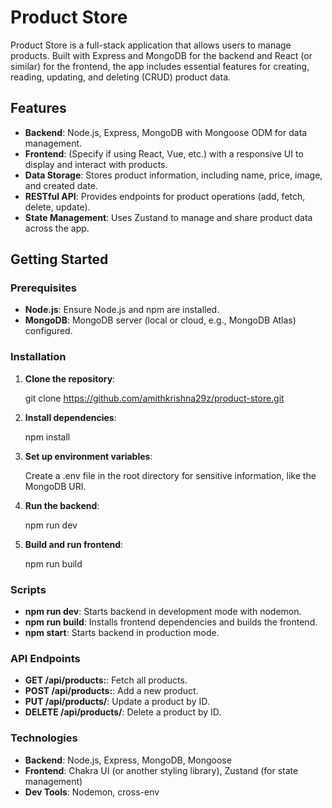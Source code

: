 # Product Store

Product Store is a full-stack application that allows users to manage products. Built with Express and MongoDB for the backend and React (or similar) for the frontend, the app includes essential features for creating, reading, updating, and deleting (CRUD) product data.

## Features

- **Backend**: Node.js, Express, MongoDB with Mongoose ODM for data management.
- **Frontend**: (Specify if using React, Vue, etc.) with a responsive UI to display and interact with products.
- **Data Storage**: Stores product information, including name, price, image, and created date.
- **RESTful API**: Provides endpoints for product operations (add, fetch, delete, update).
- **State Management**: Uses Zustand to manage and share product data across the app.

## Getting Started

### Prerequisites

- **Node.js**: Ensure Node.js and npm are installed.
- **MongoDB**: MongoDB server (local or cloud, e.g., MongoDB Atlas) configured.

### Installation

1. **Clone the repository**:
   
   git clone https://github.com/amithkrishna29z/product-store.git

2. **Install dependencies**:

    npm install

3. **Set up environment variables**:

    Create a .env file in the root directory for sensitive information, like the MongoDB URI.

4. **Run the backend**:

    npm run dev

5. **Build and run frontend**:

    npm run build

### Scripts

- **npm run dev**:  Starts backend in development mode with nodemon.
- **npm run build**:  Installs frontend dependencies and builds the frontend.
- **npm start**:   Starts backend in production mode.


### API Endpoints

- **GET /api/products:**: Fetch all products.
- **POST /api/products:**: Add a new product.
- **PUT /api/products/**: Update a product by ID.
- **DELETE /api/products/**: Delete a product by ID.


### Technologies

- **Backend**: Node.js, Express, MongoDB, Mongoose
- **Frontend**: Chakra UI (or another styling library), Zustand (for state management)
- **Dev Tools**: Nodemon, cross-env